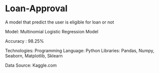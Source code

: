 # Loan-Approval

A model that predict the user is eligible for loan or not 

Model:
Multinomial Logistic Regression Model

Accuracy : 98.25%

Technologies:
Programming Language: Python
Libraries: Pandas, Numpy, Seaborn, Matplotlib, Sklearn

Data Source:
Kaggle.com
